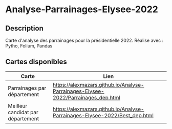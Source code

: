 # Analyse-Parrainages-Elysee-2022

## Description
Carte d'analyse des parrainages pour la présidentielle 2022.
Réalise avec : Pytho, Folium, Pandas

## Cartes disponibles
| Carte | Lien |
| ------ | ------ |
| Parrainages par département | https://alexmazars.github.io/Analyse-Parrainages-Elysee-2022/Parrainages_dep.html |
| Meilleur candidat par département | https://alexmazars.github.io/Analyse-Parrainages-Elysee-2022/Best_dep.html |
